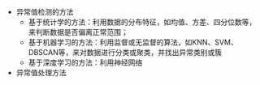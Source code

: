 - 异常值检测的方法
	- 基于统计学的方法：利用数据的分布特征，如均值、方差、四分位数等，来判断数据是否偏离正常范围；
	- 基于机器学习的方法：利用监督或无监督的算法，如KNN、SVM、DBSCAN等，来对数据进行分类或聚类，并找出异常类别或簇
	- 基于深度学习的方法：利用神经网络
- 异常值处理方法
